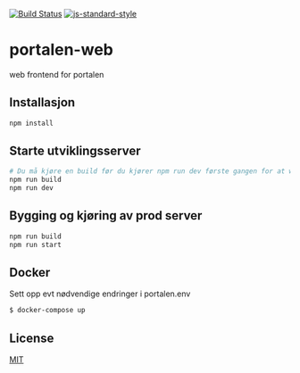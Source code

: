 [![Build Status](https://travis-ci.org/telemark/portalen-web.svg?branch=master)](https://travis-ci.org/telemark/portalen-web)
[![js-standard-style](https://img.shields.io/badge/code%20style-standard-brightgreen.svg?style=flat)](https://github.com/feross/standard)

# portalen-web

web frontend for portalen

## Installasjon

```bash
npm install
```

## Starte utviklingsserver

```bash
# Du må kjøre en build før du kjører npm run dev første gangen for at webpack-isomorphic-tools skal få bygd en config-fil over frontend-ressurser som brukes i appen.
npm run build
npm run dev
```

## Bygging og kjøring av prod server

```bash
npm run build
npm run start
```
## Docker

Sett opp evt nødvendige endringer i portalen.env

```bash
$ docker-compose up
```

## License

[MIT](LICENSE)
